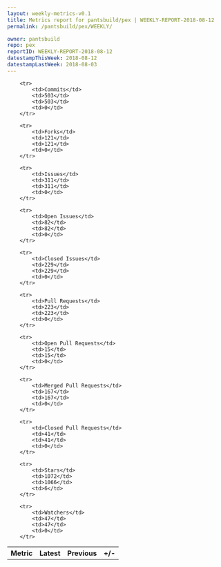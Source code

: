 ```yaml
---
layout: weekly-metrics-v0.1
title: Metrics report for pantsbuild/pex | WEEKLY-REPORT-2018-08-12
permalink: /pantsbuild/pex/WEEKLY/

owner: pantsbuild
repo: pex
reportID: WEEKLY-REPORT-2018-08-12
datestampThisWeek: 2018-08-12
datestampLastWeek: 2018-08-03
---
```




<table style="width: 100%;">
    <tr>
        <th>Metric</th>
        <th>Latest</th>
        <th>Previous</th>
        <th>+/-</th>
    </tr>

        <tr>
            <td>Commits</td>
            <td>503</td>
            <td>503</td>
            <td>0</td>
        </tr>
        
        <tr>
            <td>Forks</td>
            <td>121</td>
            <td>121</td>
            <td>0</td>
        </tr>
        
        <tr>
            <td>Issues</td>
            <td>311</td>
            <td>311</td>
            <td>0</td>
        </tr>
        
        <tr>
            <td>Open Issues</td>
            <td>82</td>
            <td>82</td>
            <td>0</td>
        </tr>
        
        <tr>
            <td>Closed Issues</td>
            <td>229</td>
            <td>229</td>
            <td>0</td>
        </tr>
        
        <tr>
            <td>Pull Requests</td>
            <td>223</td>
            <td>223</td>
            <td>0</td>
        </tr>
        
        <tr>
            <td>Open Pull Requests</td>
            <td>15</td>
            <td>15</td>
            <td>0</td>
        </tr>
        
        <tr>
            <td>Merged Pull Requests</td>
            <td>167</td>
            <td>167</td>
            <td>0</td>
        </tr>
        
        <tr>
            <td>Closed Pull Requests</td>
            <td>41</td>
            <td>41</td>
            <td>0</td>
        </tr>
        
        <tr>
            <td>Stars</td>
            <td>1072</td>
            <td>1066</td>
            <td>6</td>
        </tr>
        
        <tr>
            <td>Watchers</td>
            <td>47</td>
            <td>47</td>
            <td>0</td>
        </tr>
        
</table>
